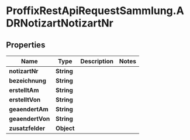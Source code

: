 # ProffixRestApiRequestSammlung.ADRNotizartNotizartNr

## Properties
Name | Type | Description | Notes
------------ | ------------- | ------------- | -------------
**notizartNr** | **String** |  | 
**bezeichnung** | **String** |  | 
**erstelltAm** | **String** |  | 
**erstelltVon** | **String** |  | 
**geaendertAm** | **String** |  | 
**geaendertVon** | **String** |  | 
**zusatzfelder** | **Object** |  | 


